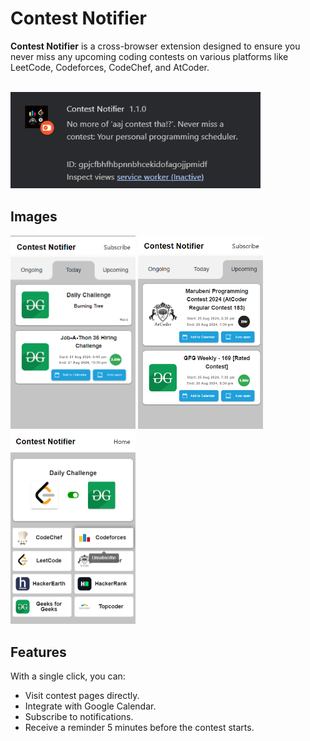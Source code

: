 # Contest Notifier

**Contest Notifier** is a cross-browser extension designed to ensure you never miss any upcoming coding contests on various platforms like LeetCode, Codeforces, CodeChef, and AtCoder.

<br>

<img src="public/Assets/ext_image.png" alt="Screenshot 1" width="400"/>


## Images

<!-- ![Screenshot 1](public/Assets/Screenshot%202024-08-20%20233651.png)
![Screenshot 2](public/Assets/Screenshot%202024-08-20%20233717.png)
![Screenshot 3](public/Assets/Screenshot%202024-08-20%20233745.png) -->
<div style="display: inline-block;">
  <img src="public/Assets/Screenshot%202024-08-20%20233651.png" alt="Screenshot 1" width="200"/>
  <img src="public/Assets/Screenshot%202024-08-20%20233717.png" alt="Screenshot 2" width="200"/>
  <img src="public/Assets/Screenshot%202024-08-20%20233745.png" alt="Screenshot 3" width="200"/>
</div>



## Features

With a single click, you can:

- Visit contest pages directly.
- Integrate with Google Calendar.
- Subscribe to notifications.
- Receive a reminder 5 minutes before the contest starts.

